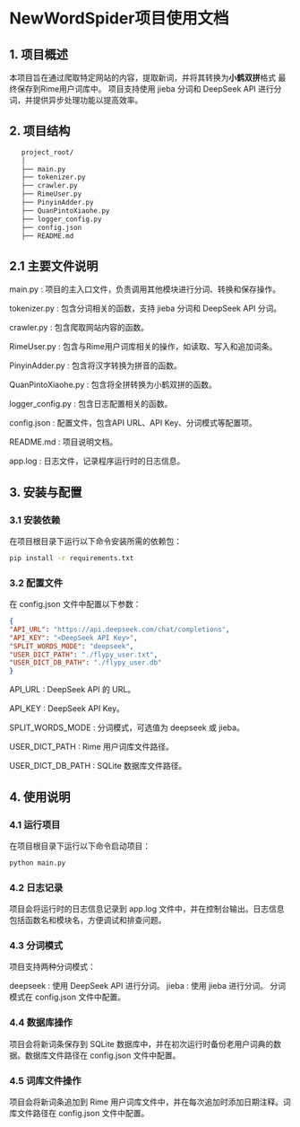 # NewWordSpider项目使用文档

## 1. 项目概述
   本项目旨在通过爬取特定网站的内容，提取新词，并将其转换为**小鹤双拼**格式
   最终保存到Rime用户词库中。
   项目支持使用 jieba 分词和 DeepSeek API 进行分词，并提供异步处理功能以提高效率。

## 2. 项目结构

```bash
   project_root/
   │
   ├── main.py
   ├── tokenizer.py
   ├── crawler.py
   ├── RimeUser.py
   ├── PinyinAdder.py
   ├── QuanPintoXiaohe.py
   ├── logger_config.py
   ├── config.json
   ├── README.md
```

##   2.1 主要文件说明
   main.py : 项目的主入口文件，负责调用其他模块进行分词、转换和保存操作。 
   
tokenizer.py : 包含分词相关的函数，支持 jieba 分词和 DeepSeek API 分词。

crawler.py : 包含爬取网站内容的函数。

RimeUser.py : 包含与Rime用户词库相关的操作，如读取、写入和追加词条。

PinyinAdder.py : 包含将汉字转换为拼音的函数。

QuanPintoXiaohe.py : 包含将全拼转换为小鹤双拼的函数。

logger_config.py : 包含日志配置相关的函数。

config.json : 配置文件，包含API URL、API Key、分词模式等配置项。

README.md : 项目说明文档。
   
app.log : 日志文件，记录程序运行时的日志信息。

## 3. 安装与配置
   ### 3.1 安装依赖
   在项目根目录下运行以下命令安装所需的依赖包：

```bash
pip install -r requirements.txt
```
### 3.2 配置文件
在 config.json 文件中配置以下参数：

```json
{
"API_URL": "https://api.deepseek.com/chat/completions",
"API_KEY": "<DeepSeek API Key>",
"SPLIT_WORDS_MODE": "deepseek",
"USER_DICT_PATH": "./flypy_user.txt",
"USER_DICT_DB_PATH": "./flypy_user.db"
}
```
API_URL : DeepSeek API 的 URL。

API_KEY : DeepSeek API Key。

SPLIT_WORDS_MODE : 分词模式，可选值为 deepseek 或 jieba。

USER_DICT_PATH : Rime 用户词库文件路径。

USER_DICT_DB_PATH : SQLite 数据库文件路径。

## 4. 使用说明
   ### 4.1 运行项目
   在项目根目录下运行以下命令启动项目：

```bash
python main.py
```
### 4.2 日志记录
项目会将运行时的日志信息记录到 app.log 文件中，并在控制台输出。日志信息包括函数名和模块名，方便调试和排查问题。

### 4.3 分词模式
项目支持两种分词模式：

deepseek : 使用 DeepSeek API 进行分词。
jieba : 使用 jieba 进行分词。
分词模式在 config.json 文件中配置。

### 4.4 数据库操作
项目会将新词条保存到 SQLite 数据库中，并在初次运行时备份老用户词典的数据。数据库文件路径在 config.json 文件中配置。

### 4.5 词库文件操作
项目会将新词条追加到 Rime 用户词库文件中，并在每次追加时添加日期注释。词库文件路径在 config.json 文件中配置。

